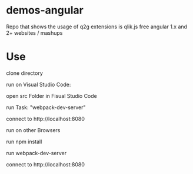 # demos-angular
Repo that shows the usage of q2g extensions is qlik.js free angular 1.x and 2+ websites / mashups

# Use

clone directory


run on Visual Studio Code:

open src Folder in Fisual Studio Code

run Task: "webpack-dev-server"

connect to http://localhost:8080



run on other Browsers

run npm install

run webpack-dev-server

connect to http://localhost:8080

